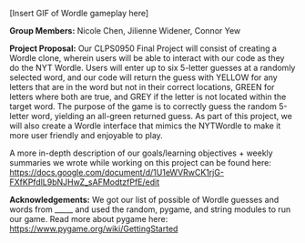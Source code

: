 [Insert GIF of Wordle gameplay here]

**Group Members:** Nicole Chen, Jilienne Widener, Connor Yew

**Project Proposal:** Our CLPS0950 Final Project will consist of creating a Wordle clone, wherein users will be able to interact with our code as they do the NYT Wordle. Users will enter up to six 5-letter guesses at a randomly selected word, and our code will return the guess with YELLOW for any letters that are in the word but not in their correct locations, GREEN for letters where both are true, and GREY if the letter is not located within the target word. The purpose of the game is to correctly guess the random 5-letter word, yielding an all-green returned guess. As part of this project, we will also create a Wordle interface that mimics the NYTWordle to make it more user friendly and enjoyable to play.

A more in-depth description of our goals/learning objectives + weekly summaries we wrote while working on this project can be found here: https://docs.google.com/document/d/1U1eWVRwCK1rjG-FXfKPfdlL9bNJHwZ_sAFModtzfPfE/edit

**Acknowledgements:** 
We got our list of possible of Wordle guesses and words from _____ and used the random, pygame, and string modules to run our game. Read more about pygame here: https://www.pygame.org/wiki/GettingStarted
